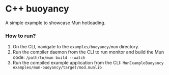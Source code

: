 # C++ buoyancy

A simple example to showcase Mun hotloading.

### How to run?

1. On the CLI, navigate to the `examples/buoyancy/mun` directory.
2. Run the compiler daemon from the CLI to run monitor and build the Mun code: `/path/to/mun build --watch`
3. Run the compiled example application from the CLI: `MunExampleBuoyancy examples/mun-buoyancy/target/mod.munlib`
